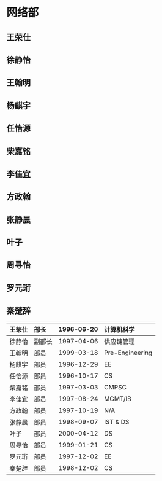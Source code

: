 # 网络部

## 王荣仕

## 徐静怡

## 王翰明

## 杨麒宇

## 任怡源

## 柴嘉铭

## 李佳宜

## 方政翰

## 张静晨

## 叶子

## 周寻怡

## 罗元珩

## 秦楚辞





| 王荣仕 | 部长 | 1996-06-20 | 计算机科学 |
| :--- | :--- | :--- | :--- |
| 徐静怡 | 副部长 | 1997-04-06 | 供应链管理 |
| 王翰明 | 部员 | 1999-03-18 | Pre-Engineering |
| 杨麒宇 | 部员 | 1996-12-29 | EE |
| 任怡源 | 部员 | 1996-10-17 | CS |
| 柴嘉铭 | 部员 | 1997-03-03 | CMPSC |
| 李佳宜 | 部员 | 1997-08-24 | MGMT/IB |
| 方政翰 | 部员 | 1997-10-19 | N/A |
| 张静晨 | 部员 | 1998-09-07 | IST & DS |
| 叶子 | 部员 | 2000-04-12 | DS |
| 周寻怡 | 部员 | 1999-01-21 | CS |
| 罗元珩 | 部员 | 1997-12-02 | EE |
| 秦楚辞 | 部员 | 1998-12-02 | CS |

